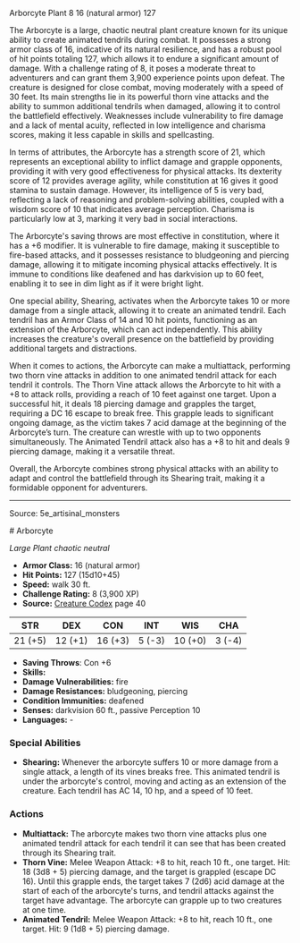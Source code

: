 <MonsterName/>Arborcyte</MonsterName>
<CreatureType/>Plant</CreatureType>
<CR/>8</CR>
<AC/>16 (natural armor)</AC>
<HP/>127</HP>
<summary>The Arborcyte is a large, chaotic neutral plant creature known for its unique ability to create animated tendrils during combat. It possesses a strong armor class of 16, indicative of its natural resilience, and has a robust pool of hit points totaling 127, which allows it to endure a significant amount of damage. With a challenge rating of 8, it poses a moderate threat to adventurers and can grant them 3,900 experience points upon defeat. The creature is designed for close combat, moving moderately with a speed of 30 feet. Its main strengths lie in its powerful thorn vine attacks and the ability to summon additional tendrils when damaged, allowing it to control the battlefield effectively. Weaknesses include vulnerability to fire damage and a lack of mental acuity, reflected in low intelligence and charisma scores, making it less capable in skills and spellcasting.</summary>

<detail>

In terms of attributes, the Arborcyte has a strength score of 21, which represents an exceptional ability to inflict damage and grapple opponents, providing it with very good effectiveness for physical attacks. Its dexterity score of 12 provides average agility, while constitution at 16 gives it good stamina to sustain damage. However, its intelligence of 5 is very bad, reflecting a lack of reasoning and problem-solving abilities, coupled with a wisdom score of 10 that indicates average perception. Charisma is particularly low at 3, marking it very bad in social interactions.

The Arborcyte's saving throws are most effective in constitution, where it has a +6 modifier. It is vulnerable to fire damage, making it susceptible to fire-based attacks, and it possesses resistance to bludgeoning and piercing damage, allowing it to mitigate incoming physical attacks effectively. It is immune to conditions like deafened and has darkvision up to 60 feet, enabling it to see in dim light as if it were bright light.

One special ability, Shearing, activates when the Arborcyte takes 10 or more damage from a single attack, allowing it to create an animated tendril. Each tendril has an Armor Class of 14 and 10 hit points, functioning as an extension of the Arborcyte, which can act independently. This ability increases the creature's overall presence on the battlefield by providing additional targets and distractions.

When it comes to actions, the Arborcyte can make a multiattack, performing two thorn vine attacks in addition to one animated tendril attack for each tendril it controls. The Thorn Vine attack allows the Arborcyte to hit with a +8 to attack rolls, providing a reach of 10 feet against one target. Upon a successful hit, it deals 18 piercing damage and grapples the target, requiring a DC 16 escape to break free. This grapple leads to significant ongoing damage, as the victim takes 7 acid damage at the beginning of the Arborcyte’s turn. The creature can wrestle with up to two opponents simultaneously. The Animated Tendril attack also has a +8 to hit and deals 9 piercing damage, making it a versatile threat.

Overall, the Arborcyte combines strong physical attacks with an ability to adapt and control the battlefield through its Shearing trait, making it a formidable opponent for adventurers.</detail>



---

Source: 5e_artisinal_monsters

<statblock>
# Arborcyte

*Large* *Plant* *chaotic neutral*

- **Armor Class:** 16 (natural armor)
- **Hit Points:** 127 (15d10+45)
- **Speed:** walk 30 ft.
- **Challenge Rating:** 8 (3,900 XP)
- **Source:** [Creature Codex](https://koboldpress.com/kpstore/product/creature-codex-for-5th-edition-dnd) page 40

| STR | DEX | CON | INT | WIS | CHA |
| --- | --- | --- | --- | --- | --- |
| 21 (+5) | 12 (+1) | 16 (+3) | 5 (-3) | 10 (+0) | 3 (-4) |

- **Saving Throws**: Con +6
- **Skills:** 
- **Damage Vulnerabilities:** fire
- **Damage Resistances:** bludgeoning, piercing
- **Condition Immunities:** deafened
- **Senses:** darkvision 60 ft., passive Perception 10
- **Languages:** -

### Special Abilities

- **Shearing:** Whenever the arborcyte suffers 10 or more damage from a single attack, a length of its vines breaks free. This animated tendril is under the arborcyte's control, moving and acting as an extension of the creature. Each tendril has AC 14, 10 hp, and a speed of 10 feet.

### Actions

- **Multiattack:** The arborcyte makes two thorn vine attacks plus one animated tendril attack for each tendril it can see that has been created through its Shearing trait.
- **Thorn Vine:** Melee Weapon Attack: +8 to hit, reach 10 ft., one target. Hit: 18 (3d8 + 5) piercing damage, and the target is grappled (escape DC 16). Until this grapple ends, the target takes 7 (2d6) acid damage at the start of each of the arborcyte's turns, and tendril attacks against the target have advantage. The arborcyte can grapple up to two creatures at one time.
- **Animated Tendril:** Melee Weapon Attack: +8 to hit, reach 10 ft., one target. Hit: 9 (1d8 + 5) piercing damage.


</statblock>


